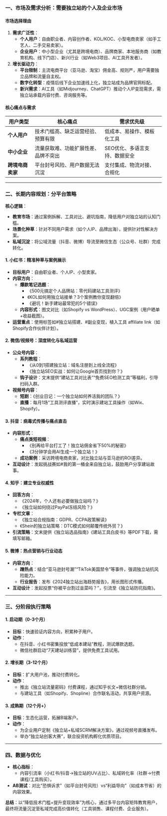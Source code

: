 ### 一、市场及需求分析：**需要独立站的个人及企业市场**  
#### **市场选择理由**  
1. **需求广泛性**：  
   - **个人用户**：自由职业者、内容创作者、KOL/KOC、小型电商卖家（如手工艺人、二手交易卖家）。  
   - **企业用户**：中小型企业（尤其是跨境电商）、品牌商家、本地服务商（如教育机构、线下门店）、新兴行业（如Web3项目、AI工具开发者）。  
2. **增长驱动力**：  
   - **平台限制**：主流电商平台（亚马逊、淘宝）佣金高、规则严，用户需要独立品牌和流量自主权。  
   - **数字化转型**：疫情后线下企业加速线上化，独立站成为品牌官网标配。  
   - **新兴需求**：AI工具（如Midjourney、ChatGPT）推动个人IP变现需求，需独立站承载内容付费、咨询服务等。  

#### **核心痛点与需求**  
| **用户类型**       | **核心痛点**                          | **需求优先级**                  |  
|--------------------|---------------------------------------|--------------------------------|  
| **个人用户**       | 技术门槛高、缺乏运营经验、预算有限    | 低成本、易操作、模板化工具      |  
| **中小企业**       | 流量获取难、功能扩展性差、品牌不突出  | SEO优化、多语言支持、数据安全   |  
| **跨境电商卖家**   | 平台封号风险、用户数据无法沉淀        | 支付集成、物流对接、合规化      |  

---

### 二、长期内容规划：分平台策略  
**核心逻辑**：  
- **教育市场**：通过案例拆解、工具对比、避坑指南，降低用户对独立站的认知门槛。  
- **场景化种草**：针对不同用户需求（如个人IP、品牌出海），提供针对性解决方案。  
- **私域沉淀**：将公域流量（抖音、微博）导流至微信生态（公众号、社群）完成转化。  

#### **1. 小红书：精准种草与案例展示**  
- **目标用户**：自由职业者、个人IP、小型卖家。  
- **内容方向**：  
  - **爆款笔记选题**：  
    - 《500元搞定个人品牌站：零代码建站工具测评》  
    - 《KOL如何用独立站接单？3个案例教你变现翻倍》  
    - 《避坑！新手建站最常犯的5个错误》  
  - **内容形式**：图文对比（如Shopify vs WordPress）、UGC案例（用户晒单+收益截图）。  
- **运营重点**：使用标签如#独立站搭建、#副业变现，植入工具 affiliate link（如Shopify合作伙伴计划）。  

#### **2. 微信/视频号：深度转化与私域运营**  
- **公众号内容**：  
  - **系列教程**：  
    - 《从0到1搭建独立站：域名注册到上线全流程》  
    - 《独立站SEO实战：如何让Google首页找到你？》  
  - **钩子设计**：文末提供“建站工具对比表”“免费SEO检测工具”等福利，引导扫码入群。  
- **视频号内容**：  
  - **短剧**：《创业日记：一个独立站如何养活我的团队？》  
  - **直播**：每月1场“工具测评直播”，实时演示建站工具操作（如Wix、Shopify）。  

#### **3. 抖音：病毒式传播与痛点直击**  
- **内容形式**：  
  - **痛点类短视频**：  
    - 《别再给平台打工了！独立站佣金省下50%的秘密》  
    - 《3分钟学会用AI生成一个独立站！》  
  - **成功案例**：采访跨境电商卖家，对比独立站与亚马逊的ROI差异。  
- **互动设计**：发起挑战赛如#我的第一桶金来自独立站，鼓励用户分享建站故事。  

#### **4. 知乎：建立专业权威性**  
- **回答方向**：  
  - 《2024年，个人还有必要做独立站吗？》  
  - 《独立站如何绕过PayPal冻结风险？》  
- **专栏文章**：  
  - 《独立站合规指南：GDPR、CCPA政策解读》  
  - 《Shein的独立站策略：DTC模式如何颠覆传统外贸？》  
- **引流策略**：文末提供《独立站选品指南》《建站工具白皮书》等PDF下载，需填写邮箱。  

#### **5. 微博：热点营销与行业动态**  
- **内容方向**：  
  - **蹭热点**：结合“亚马逊封号潮”“TikTok美国禁令”等事件，强调独立站抗风险能力。  
  - **行业报告**：发布《2024独立站出海趋势报告》，用长图形式传播。  
- **互动设计**：发起投票“你被平台割过韭菜吗？”，引流至《独立站防坑指南》。  

---

### 三、分阶段执行策略  
#### **1. 启动期（0-3个月）**  
- **目标**：快速验证内容方向，积累种子用户。  
- **动作**：  
  - 在抖音、小红书密集投放“低成本建站”教程，测试爆款选题。  
  - 微信社群启动“7天建站训练营”，提供免费工具试用。  

#### **2. 增长期（3-12个月）**  
- **目标**：扩大用户池，推动付费转化。  
- **动作**：  
  - 推出《独立站流量密码》付费课程，通过知乎长文+微信社群分销。  
  - 与建站工具（如Shopify、Shopline）合作联名活动，共享用户资源。  

#### **3. 成熟期（12个月+）**  
- **目标**：生态化运营，拓展B端客户。  
- **动作**：  
  - 为企业用户定制《独立站+私域SCRM解决方案》，通过视频号直播发布。  
  - 举办“独立站创客大赛”，联合投资机构孵化优质项目。  

---

### 四、数据与优化  
- **核心指标**：  
  - 内容引流率（小红书/抖音→独立站的UV占比）、私域转化率（社群→付费课程/工具购买）。  
- **AB测试**：对比“恐惧诉求”（如平台封号风险）vs“利益导向”（如成本节省）的内容效果。  

**总结**：以“降低技术门槛+提升变现效率”为核心，通过多平台内容矩阵教育用户，最终将流量沉淀至私域完成高价值转化（工具销售、课程付费、企业服务）。